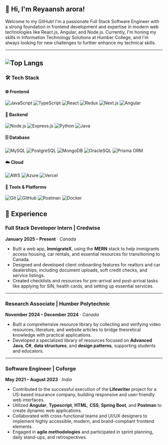 ## 👋 Hi, I'm Reyaansh arora!
Welcome to my GitHub! I'm a passionate Full Stack Software Engineer with a strong foundation in frontend development and
expertise in modern web technologies like React.js, Angular, and Node.js. Currently, I'm honing my skills in Information
Technology Solutions at Humber College, and I'm always looking for new challenges to further enhance my technical skills.

---

![Top Langs](https://github-readme-stats.vercel.app/api/top-langs/?username=rajatsachdeva31&theme=dark&show_icons=true&hide_border=true&layout=compact)
---

### 🛠️ **Tech Stack**

#### 🌐 Frontend
![JavaScript](https://img.shields.io/badge/-JavaScript-F7DF1E?logo=javascript&logoColor=black)
![TypeScript](https://img.shields.io/badge/TypeScript-3178C6?logo=typescript&logoColor=white)
![React](https://img.shields.io/badge/-React.js-61DAFB?logo=react&logoColor=black)
![Redux](https://img.shields.io/badge/Redux-764ABC?logo=redux&logoColor=fff)
![Next.js](https://img.shields.io/badge/next.js-000000?logo=nextdotjs&logoColor=white)
![Angular](https://img.shields.io/badge/-Angular-DD0031?logo=angular&logoColor=white)

#### 🧠 Backend
![Node.js](https://img.shields.io/badge/-Node.js-339933?logo=node.js&logoColor=white)
![Express.js](https://img.shields.io/badge/-Express.js-FFFFFF?logo=Express&logoColor=black)
![Python](https://img.shields.io/badge/-Python-3776AB?logo=python&logoColor=white)
![Java](https://img.shields.io/badge/-Java-ED8B00?logo=openjdk&logoColor=white)

#### 🗄️ Database
![MySQL](https://img.shields.io/badge/-SQL-4479A1?logo=MySQL&logoColor=white)
![PostgreSQL](https://img.shields.io/badge/PostgreSQL-316192?logo=postgresql&logoColor=white)
![MongoDB](https://img.shields.io/badge/MongoDB-%234ea94b.svg?logo=mongodb&logoColor=white)
![OracleSQL](https://img.shields.io/badge/Oracle-F80000?&logo=Oracle&logoColor=white)
![Prisma ORM](https://img.shields.io/badge/-Prisma-5a67d8?logo=Prisma&logoColor=white)

#### ☁️ Cloud
![AWS](https://img.shields.io/badge/Amazon_Web_Services-232F3E?logo=amazon-web-services&logoColor=white)
![Azure](https://img.shields.io/badge/Microsoft_Azure-0078D4?logo=microsoft-azure&logoColor=white)
![Vercel](https://img.shields.io/badge/Vercel-000000?logo=vercel&logoColor=white)

#### 🧰 Tools & Platforms
![Git](https://img.shields.io/badge/-Git-F05032?logo=git&logoColor=white)
![GitHub](https://img.shields.io/badge/-Github-000000?logo=Github&logoColor=white)
![Postman](https://img.shields.io/badge/-Postman-FF6C37?logo=postman&logoColor=white)
![Docker](https://img.shields.io/badge/-Docker-2496ED?logo=docker&logoColor=white)





## 💼 Experience

### Full Stack Developer Intern | Credwise  
**January 2025 – Present** · *Canada*  
- Built a web app, **ImmigrateX**, using the **MERN** stack to help immigrants access housing, car rentals, and essential resources for transitioning to Canada.  
- Designed and developed client onboarding features for realtors and car dealerships, including document uploads, soft credit checks, and service listings.  
- Created checklists and resources for pre-arrival and post-arrival tasks like applying for SIN, health cards, and setting up essential services.

---

### Research Associate | Humber Polytechnic  
**November 2024 – December 2024** · *Canada*  
- Built a comprehensive resource library by collecting and verifying video resources, literature, and website articles to bridge theoretical knowledge with practical applications.  
- Developed a specialized library of resources focused on **Advanced Java**, **C#**, **data structures**, and **design patterns**, supporting students and educators.

---

### Software Engineer | Coforge  
**May 2021 – August 2023** · *India*  
- Contributed to the successful execution of the **Lifewriter** project for a US-based insurance company, building responsive and user-friendly web interfaces.  
- Utilized **Angular**, **Typescript**, **HTML**, **CSS**, **Spring Boot**, and **Postman** to create dynamic web applications.  
- Collaborated with cross-functional teams and UI/UX designers to implement highly accessible, modern, and brand-compliant frontend elements.  
- Engaged in **agile methodologies** and participated in sprint planning, daily stand-ups, and retrospectives.
